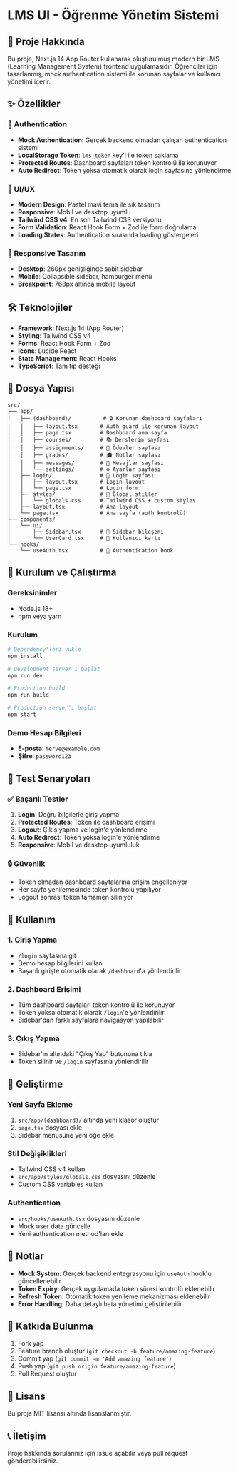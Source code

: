 # LMS UI - Öğrenme Yönetim Sistemi

## 🚀 Proje Hakkında

Bu proje, Next.js 14 App Router kullanarak oluşturulmuş modern bir LMS (Learning Management System) frontend uygulamasıdır. Öğrenciler için tasarlanmış, mock authentication sistemi ile korunan sayfalar ve kullanıcı yönetimi içerir.

## ✨ Özellikler

### 🔐 Authentication
- **Mock Authentication**: Gerçek backend olmadan çalışan authentication sistemi
- **LocalStorage Token**: `lms_token` key'i ile token saklama
- **Protected Routes**: Dashboard sayfaları token kontrolü ile korunuyor
- **Auto Redirect**: Token yoksa otomatik olarak login sayfasına yönlendirme

### 🎨 UI/UX
- **Modern Design**: Pastel mavi tema ile şık tasarım
- **Responsive**: Mobil ve desktop uyumlu
- **Tailwind CSS v4**: En son Tailwind CSS versiyonu
- **Form Validation**: React Hook Form + Zod ile form doğrulama
- **Loading States**: Authentication sırasında loading göstergeleri

### 📱 Responsive Tasarım
- **Desktop**: 260px genişliğinde sabit sidebar
- **Mobile**: Collapsible sidebar, hamburger menü
- **Breakpoint**: 768px altında mobile layout

## 🛠️ Teknolojiler

- **Framework**: Next.js 14 (App Router)
- **Styling**: Tailwind CSS v4
- **Forms**: React Hook Form + Zod
- **Icons**: Lucide React
- **State Management**: React Hooks
- **TypeScript**: Tam tip desteği

## 📁 Dosya Yapısı

```
src/
├── app/
│   ├── (dashboard)/          # 🔒 Korunan dashboard sayfaları
│   │   ├── layout.tsx       # Auth guard ile korunan layout
│   │   ├── page.tsx         # Dashboard ana sayfa
│   │   ├── courses/         # 📚 Derslerim sayfası
│   │   ├── assignments/     # 📝 Ödevler sayfası
│   │   ├── grades/          # 🎓 Notlar sayfası
│   │   ├── messages/        # 💬 Mesajlar sayfası
│   │   └── settings/        # ⚙️ Ayarlar sayfası
│   ├── login/               # 🔐 Login sayfası
│   │   ├── layout.tsx       # Login layout
│   │   └── page.tsx         # Login form
│   ├── styles/              # 🎨 Global stiller
│   │   └── globals.css      # Tailwind CSS + custom styles
│   ├── layout.tsx           # Ana layout
│   └── page.tsx             # Ana sayfa (auth kontrolü)
├── components/
│   └── ui/
│       ├── Sidebar.tsx      # 🧭 Sidebar bileşeni
│       └── UserCard.tsx     # 👤 Kullanıcı kartı
└── hooks/
    └── useAuth.tsx          # 🔑 Authentication hook
```

## 🚀 Kurulum ve Çalıştırma

### Gereksinimler
- Node.js 18+ 
- npm veya yarn

### Kurulum
```bash
# Dependency'leri yükle
npm install

# Development server'ı başlat
npm run dev

# Production build
npm run build

# Production server'ı başlat
npm start
```

### Demo Hesap Bilgileri
- **E-posta**: `merve@example.com`
- **Şifre**: `password123`

## 🧪 Test Senaryoları

### ✅ Başarılı Testler
1. **Login**: Doğru bilgilerle giriş yapma
2. **Protected Routes**: Token ile dashboard erişimi
3. **Logout**: Çıkış yapma ve login'e yönlendirme
4. **Auto Redirect**: Token yoksa login'e yönlendirme
5. **Responsive**: Mobil ve desktop uyumluluk

### 🔒 Güvenlik
- Token olmadan dashboard sayfalarına erişim engelleniyor
- Her sayfa yenilemesinde token kontrolü yapılıyor
- Logout sonrası token tamamen siliniyor

## 🎯 Kullanım

### 1. Giriş Yapma
- `/login` sayfasına git
- Demo hesap bilgilerini kullan
- Başarılı girişte otomatik olarak `/dashboard`'a yönlendirilir

### 2. Dashboard Erişimi
- Tüm dashboard sayfaları token kontrolü ile korunuyor
- Token yoksa otomatik olarak `/login`'e yönlendirilir
- Sidebar'dan farklı sayfalara navigasyon yapılabilir

### 3. Çıkış Yapma
- Sidebar'ın altındaki "Çıkış Yap" butonuna tıkla
- Token silinir ve `/login` sayfasına yönlendirilir

## 🔧 Geliştirme

### Yeni Sayfa Ekleme
1. `src/app/(dashboard)/` altında yeni klasör oluştur
2. `page.tsx` dosyası ekle
3. Sidebar menüsüne yeni öğe ekle

### Stil Değişiklikleri
- Tailwind CSS v4 kullan
- `src/app/styles/globals.css` dosyasını düzenle
- Custom CSS variables kullan

### Authentication
- `src/hooks/useAuth.tsx` dosyasını düzenle
- Mock user data güncelle
- Yeni authentication method'ları ekle

## 📝 Notlar

- **Mock System**: Gerçek backend entegrasyonu için `useAuth` hook'u güncellenebilir
- **Token Expiry**: Gerçek uygulamada token süresi kontrolü eklenebilir
- **Refresh Token**: Otomatik token yenileme mekanizması eklenebilir
- **Error Handling**: Daha detaylı hata yönetimi geliştirilebilir

## 🤝 Katkıda Bulunma

1. Fork yap
2. Feature branch oluştur (`git checkout -b feature/amazing-feature`)
3. Commit yap (`git commit -m 'Add amazing feature'`)
4. Push yap (`git push origin feature/amazing-feature`)
5. Pull Request oluştur

## 📄 Lisans

Bu proje MIT lisansı altında lisanslanmıştır.

## 📞 İletişim

Proje hakkında sorularınız için issue açabilir veya pull request gönderebilirsiniz.
